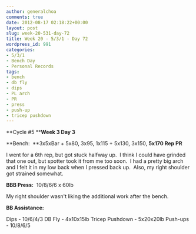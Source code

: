 ```yaml
---
author: generalchoa
comments: true
date: 2012-08-17 02:18:22+00:00
layout: post
slug: week-20-531-day-72
title: Week 20 - 5/3/1 - Day 72
wordpress_id: 991
categories:
- 5/3/1
- Bench Day
- Personal Records
tags:
- bench
- db fly
- dips
- PL arch
- PR
- press
- push-up
- tricep pushdown
---
```


**Cycle #5
****Week 3 Day 3**

**Bench:  **3x5xBar + 5x80, 3x95, 1x115 + 5x130, 3x150, **5x170 Rep PR**

I went for a 6th rep, but got stuck halfway up.  I think I could have grinded that one out, but spotter took it from me too soon.  I had a pretty big arch and I felt it in my low back when I pressed back up.  Also, my right shoulder got strained somewhat.

**BBB Press:**  10/8/6/6 x 60lb

My right shoulder wasn't liking the additional work after the bench.

**BB Assistance:**

Dips - 10/6/4/3
DB Fly - 4x10x15lb
Tricep Pushdown - 5x20x20lb
Push-ups - 10/8/6/5
